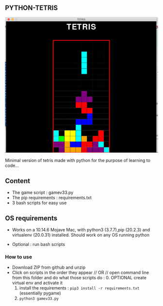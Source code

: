 ## PYTHON-TETRIS

![Screen capture](screen-capture.png)

Minimal version of tetris made with python for the purpose of learning to code...

## Content

* The game script : gamev33.py
* The pip requirements : requirements.txt
* 3 bash scripts for easy use

## OS requirements

* Works on a 10.14.6 Mojave Mac, with python3 (3.7.7),pip (20.2.3) and virtualenv (20.0.31) installed. Should work on any OS running python

* Optional : run bash scripts

### How to use

* Download ZIP from github and unzip
* Click on scripts in the order they appear // OR // open command line from this folder and do what those scripts do : 
     0. OPTIONAL create virtual env and activate it
     1. install the requirements : `pip3 install -r requirements.txt` (essentially pygame)
     2. `python3 gamev33.py`
